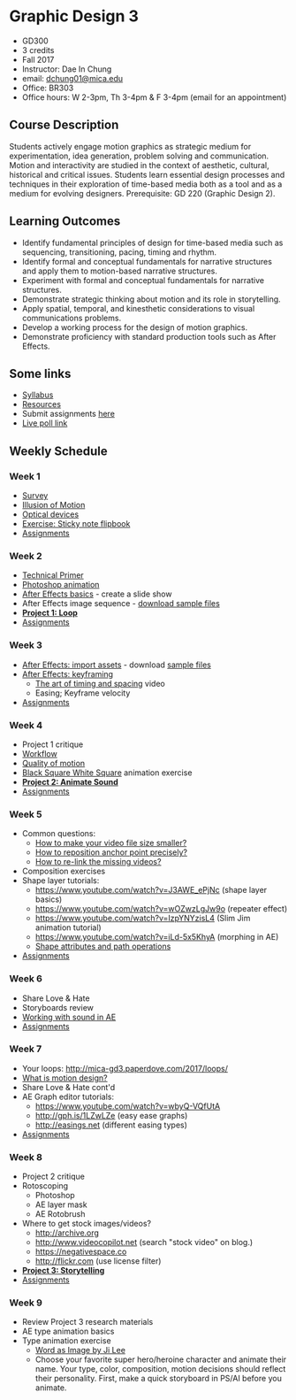 # Graphic Design 3

- GD300
- 3 credits
- Fall 2017
- Instructor: Dae In Chung
- email: [dchung01@mica.edu](mailto:dchung01@mica.edu)
- Office: BR303
- Office hours: W 2-3pm, Th 3-4pm & F 3-4pm (email for an appointment)

## Course Description
Students actively engage motion graphics as strategic medium for experimentation, idea generation, problem solving and communication. Motion and interactivity are studied in the context of aesthetic, cultural, historical and critical issues. Students learn essential design processes and techniques in their exploration of time-based media both as a tool and as a medium for evolving designers. Prerequisite: GD 220 (Graphic Design 2).

## Learning Outcomes
- Identify fundamental principles of design for time-based media such as sequencing, transitioning, pacing, timing and rhythm.
- Identify formal and conceptual fundamentals for narrative structures and apply them to motion-based narrative structures.
- Experiment with formal and conceptual fundamentals for narrative structures.
- Demonstrate strategic thinking about motion and its role in storytelling.
- Apply spatial, temporal, and kinesthetic considerations to visual communications problems.
- Develop a working process for the design of motion graphics.
- Demonstrate proficiency with standard production tools such as After Effects.

## Some links
- [Syllabus](files/MICA-17FA-GD3-Syllabus.pdf)
- [Resources](lectures/w1-resources.md)
- Submit assignments [here](https://drive.google.com/drive/folders/0B6qjLkwjTXyrUWNFcHd6c3NvZEU?usp=sharing)
- [Live poll link](https://pollev.com/daechung096)

## Weekly Schedule

### Week 1
- [Survey](https://docs.google.com/forms/d/e/1FAIpQLSecPPxBAcrRt3BAR96hwQnEzAh1rnlOpTzVauPK7UgaN8VKfg/viewform?usp=sf_link)
- [Illusion of Motion](lectures/w1-illusion-of-motion.md)
- [Optical devices](lectures/w1-optical-devices.md)
- [Exercise: Sticky note flipbook](lectures/w1-exercise.md)
- [Assignments](lectures/w1-assignments.md)

### Week 2
- [Technical Primer](lectures/w2-technical-primer.md)
- [Photoshop animation](lectures/w2-ps-animation.md)
- [After Effects basics](lectures/w2-ae-basics.md) - create a slide show
- After Effects image sequence - [download sample files](files/head_seq.zip)
- **[Project 1: Loop](lectures/proj-loop.md)**
- [Assignments](lectures/w2-assignments.md)

### Week 3
- [After Effects: import assets](lectures/w3-ae-imports.md) - download [sample files](files/w3-files.zip)
- [After Effects: keyframing](lectures/w3-keyframes.md)
  - [The art of timing and spacing](https://ed.ted.com/lessons/animation-basics-the-art-of-timing-and-spacing-ted-ed) video
  - Easing; Keyframe velocity
- [Assignments](lectures/w3-assignments.md)

### Week 4
- Project 1 critique
- [Workflow](lectures/w4-workflow.md)
- [Quality of motion](lectures/w4-quality-of-motion.md)
- [Black Square White Square](lectures/w4-square-exercise.md) animation exercise
- **[Project 2: Animate Sound](lectures/proj-sound.md)**
- [Assignments](lectures/w4-assignments.md)

### Week 5
- Common questions:
    - [How to make your video file size smaller?](lectures/w5-video-compression.md)
    - [How to reposition anchor point precisely?](lectures/w5-anchor-point.md)
    - [How to re-link the missing videos?](lectures/w5-missing-videos.md)
- Composition exercises
- Shape layer tutorials:
    - https://www.youtube.com/watch?v=J3AWE_ePjNc (shape layer basics)
    - https://www.youtube.com/watch?v=wOZwzLgJw9o (repeater effect)
    - https://www.youtube.com/watch?v=IzpYNYzisL4 (Slim Jim animation tutorial)
    - https://www.youtube.com/watch?v=iLd-5x5KhyA (morphing in AE)
    - [Shape attributes and path operations](https://helpx.adobe.com/after-effects/using//shape-attributes-paint-operations-path.html#shape_attributes_paint_operations_and_path_operations_for_shape_layers)
- [Assignments](lectures/w5-assignments.md)

### Week 6
- Share Love & Hate
- Storyboards review
- [Working with sound in AE](lectures/w6-ae-audio.md)
- [Assignments](lectures/w6-assignments.md)

### Week 7
- Your loops: http://mica-gd3.paperdove.com/2017/loops/
- [What is motion design?](https://vimeo.com/blog/post/what-is-motion-design)
- Share Love & Hate cont'd
- AE Graph editor tutorials:
    - https://www.youtube.com/watch?v=wbyQ-VQfUtA
    - http://gph.is/1LZwLZe (easy ease graphs)
    - http://easings.net (different easing types)
- [Assignments](lectures/w7-assignments.md)

### Week 8
- Project 2 critique
- Rotoscoping
    - Photoshop
    - AE layer mask
    - AE Rotobrush
- Where to get stock images/videos?
    - http://archive.org
    - http://www.videocopilot.net (search "stock video" on blog.)
    - https://negativespace.co
    - http://flickr.com (use license filter)
- **[Project 3: Storytelling](lectures/proj-storytelling.md)**
- [Assignments](lectures/w8-assignments.md)

### Week 9
- Review Project 3 research materials
- AE type animation basics
- Type animation exercise
    - [Word as Image by Ji Lee](http://pleaseenjoy.com/projects/personal/word-as-image/)
    - Choose your favorite super hero/heroine character and animate their name. Your type, color, composition, motion decisions should reflect their personality. First, make a quick storyboard in PS/AI before you animate.

